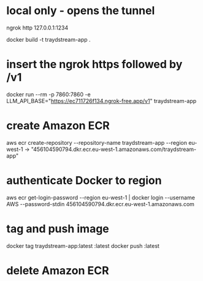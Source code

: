 # local only - opens the tunnel 
ngrok http 127.0.0.1:1234

docker build -t traydstream-app .

# insert the ngrok https followed by /v1
docker run --rm -p 7860:7860 -e LLM_API_BASE="https://ec711726f134.ngrok-free.app/v1" traydstream-app


# create Amazon ECR
aws ecr create-repository --repository-name traydstream-app --region eu-west-1
-> "456104590794.dkr.ecr.eu-west-1.amazonaws.com/traydstream-app"
# authenticate Docker to region
aws ecr get-login-password --region eu-west-1 | docker login --username AWS --password-stdin 456104590794.dkr.ecr.eu-west-1.amazonaws.com
# tag and push image
docker tag traydstream-app:latest <repo-uri>:latest
docker push <repo-uri>:latest


# delete Amazon ECR
